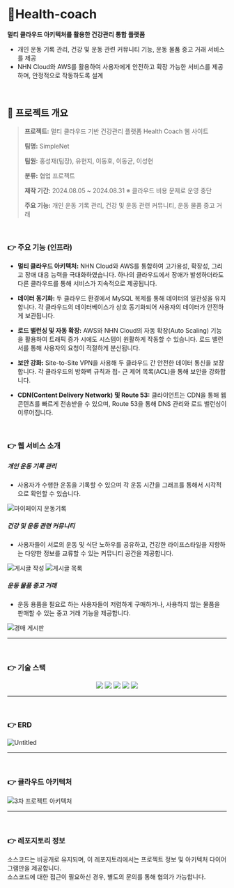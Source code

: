 # 🏃Health-coach
**멀티 클라우드 아키텍처를 활용한 건강관리 통합 플랫폼**
- 개인 운동 기록 관리, 건강 및 운동 관련 커뮤니티 기능, 운동 물품 중고 거래 서비스를 제공
- NHN Cloud와 AWS를 활용하여 사용자에게 안전하고 확장 가능한 서비스를 제공하며, 안정적으로 작동하도록 설계

<br />

## **📝 프로젝트 개요**

> **프로젝트:** 멀티 클라우드 기반 건강관리 플랫폼 Health Coach 웹 사이트
> 
> **팀명:** SimpleNet
> 
> **팀원:** 홍성재(팀장), 유현지, 이동호, 이동균, 이성현
> 
> **분류:** 협업 프로젝트
>
> **제작 기간:** 2024.08.05 ~ 2024.08.31 ※ 클라우드 비용 문제로 운영 중단
>
> **주요 기능:** 개인 운동 기록 관리, 건강 및 운동 관련 커뮤니티, 운동 물품 중고 거래
>

<br />

### 👉 주요 기능 (인프라)

- **멀티 클라우드 아키텍처:** NHN Cloud와 AWS를 통합하여 고가용성, 확장성, 그리고 장애 대응 능력을 극대화하였습니다. 하나의 클라우드에서 장애가 발생하더라도 다른 클라우드를 통해 서비스가 지속적으로 제공됩니다.

- **데이터 동기화:** 두 클라우드 환경에서 MySQL 복제를 통해 데이터의 일관성을 유지합니다. 각 클라우드의 데이터베이스가 상호 동기화되어 사용자의 데이터가 안전하게 보관됩니다.

- **로드 밸런싱 및 자동 확장:** AWS와 NHN Cloud의 자동 확장(Auto Scaling) 기능을 활용하여 트래픽 증가 시에도 시스템이 원활하게 작동할 수 있습니다. 로드 밸런서를 통해 사용자의 요청이 적절하게 분산됩니다.

- **보안 강화:** Site-to-Site VPN을 사용해 두 클라우드 간 안전한 데이터 통신을 보장합니다. 각 클라우드의 방화벽 규칙과 접- 근 제어 목록(ACL)을 통해 보안을 강화합니다.

- **CDN(Content Delivery Network) 및 Route 53:** 클라이언트는 CDN을 통해 웹 콘텐츠를 빠르게 전송받을 수 있으며, Route 53을 통해 DNS 관리와 로드 밸런싱이 이루어집니다.

<br />

### 👉 웹 서비스 소개

##### 개인 운동 기록 관리

 - 사용자가 수행한 운동을 기록할 수 있으며 각 운동 시간을 그래프를 통해서 시각적으로 확인할 수 있습니다.

![마이페이지 운동기록](https://github.com/user-attachments/assets/097240bc-7950-4ffc-811d-57828077a104)

##### 건강 및 운동 관련 커뮤니티

- 사용자들이 서로의 운동 및 식단 노하우를 공유하고, 건강한 라이프스타일을 지향하는 다양한 정보를 교류할 수 있는 커뮤니티 공간을 제공합니다.

![게시글 작성](https://github.com/user-attachments/assets/06ec599a-1b67-49fd-a424-3ae9ce1b70a1)
![게시글 목록](https://github.com/user-attachments/assets/8cc8f137-6625-410b-a7af-3978eaef9dde)

##### 운동 물품 중고 거래

- 운동 용품을 필요로 하는 사용자들이 저렴하게 구매하거나, 사용하지 않는 물품을 판매할 수 있는 중고 거래 기능을 제공합니다.

![경매 게시판](https://github.com/user-attachments/assets/38f8f3eb-7c55-4111-9e4a-55d802a1a49a)

---

<br />

### 👉 기술 스택
<div align=center> 
<img src="https://img.shields.io/badge/springboot-6DB33F?style=for-the-badge&logo=springboot&logoColor=white">
<img src="https://img.shields.io/badge/react-61DAFB?style=for-the-badge&logo=react&logoColor=black">
<img src="https://img.shields.io/badge/MYSQL-003545?style=for-the-badge&logo=mysql&logoColor=white">
<img src="https://img.shields.io/badge/redis-E34F26?style=for-the-badge&logo=redis&logoColor=white">
<img src="https://img.shields.io/badge/amazonaws-232F3E?style=for-the-badge&logo=amazonwebservices&logoColor=white"> 
</div>

---

<br />

### 👉 ERD

![Untitled](https://github.com/user-attachments/assets/1396f9e4-1148-441b-a521-c04e863139cc)

---

<br />

### 👉 클라우드 아키텍처

![3차 프로젝트 아키텍처](https://github.com/user-attachments/assets/187551c3-cd8a-4ef5-b1b0-183cb1b8700f)


---

<br />

 ### 👉 레포지토리 정보
소스코드는 비공개로 유지되며, 이 레포지토리에서는 프로젝트 정보 및 아키텍처 다이어그램만을 제공합니다. <br />
소스코드에 대한 접근이 필요하신 경우, 별도의 문의를 통해 협의가 가능합니다.
